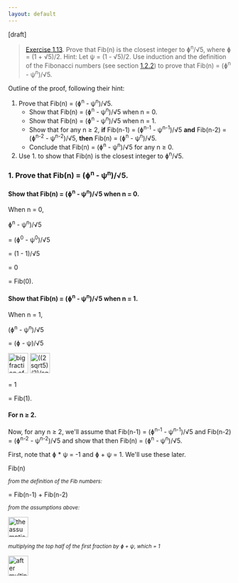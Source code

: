 ```yaml
---
layout: default
---
```


[draft]

> [Exercise 1.13](https://mitpress.mit.edu/sites/default/files/sicp/full-text/book/book-Z-H-11.html#%_thm_1.13). Prove that Fib(n) is the closest integer to &#632;<sup>n</sup>/&#8730;5, where &#632; = (1 + &#8730;5)/2. Hint: Let &#968; = (1 - &#8730;5)/2. Use induction and the definition of the Fibonacci numbers (see section [1.2.2](https://mitpress.mit.edu/sites/default/files/sicp/full-text/book/book-Z-H-11.html#%_sec_1.2.2)) to prove that Fib(n) = (&#632;<sup>n</sup> - &#968;<sup>n</sup>)/&#8730;5.

Outline of the proof, following their hint:
1. Prove that Fib(n) = (&#632;<sup>n</sup> - &#968;<sup>n</sup>)/&#8730;5.
    - Show that Fib(n) = (&#632;<sup>n</sup> - &#968;<sup>n</sup>)/&#8730;5 when n = 0.
    - Show that Fib(n) = (&#632;<sup>n</sup> - &#968;<sup>n</sup>)/&#8730;5 when n = 1.
    - Show that for any n &#8805; 2, **if** Fib(n-1) = (&#632;<sup>n-1</sup> - &#968;<sup>n-1</sup>)/&#8730;5 **and** Fib(n-2) = (&#632;<sup>n-2</sup> - &#968;<sup>n-2</sup>)/&#8730;5, **then** Fib(n) = (&#632;<sup>n</sup> - &#968;<sup>n</sup>)/&#8730;5.
    - Conclude that Fib(n) = (&#632;<sup>n</sup> - &#968;<sup>n</sup>)/&#8730;5 for any n &#8805; 0.
2. Use 1. to show that Fib(n) is the closest integer to &#632;<sup>n</sup>/&#8730;5.

### 1. Prove that Fib(n) = (&#632;<sup>n</sup> - &#968;<sup>n</sup>)/&#8730;5.

#### Show that Fib(n) = (&#632;<sup>n</sup> - &#968;<sup>n</sup>)/&#8730;5 when n = 0.

When n = 0,

&#632;<sup>n</sup> - &#968;<sup>n</sup>)/&#8730;5

= (&#632;<sup>0</sup> - &#968;<sup>0</sup>)/&#8730;5

= (1 - 1)/&#8730;5

= 0

= Fib(0).

#### Show that Fib(n) = (&#632;<sup>n</sup> - &#968;<sup>n</sup>)/&#8730;5 when n = 1.

When n = 1,

(&#632;<sup>n</sup> - &#968;<sup>n</sup>)/&#8730;5

= (&#632; - &#968;)/&#8730;5

<img src="https://i.imgur.com/6oaQWPC.png" alt="big fraction of phi - psi written out in numbers, all divided by sqrt 5" height="45"/>

<img src="https://i.imgur.com/neu13pp.png" alt="((2sqrt5)/2)/sqrt5" height="45"/>

= 1

= Fib(1).

#### For n &#8805; 2.

Now, for any n &#8805; 2, we'll assume that Fib(n-1) = (&#632;<sup>n-1</sup> - &#968;<sup>n-1</sup>)/&#8730;5 and Fib(n-2) = (&#632;<sup>n-2</sup> - &#968;<sup>n-2</sup>)/&#8730;5 and show that then Fib(n) = (&#632;<sup>n</sup> - &#968;<sup>n</sup>)/&#8730;5.

First, note that &#632; * &#968; = -1 and &#632; + &#968; = 1. We'll use these later.

Fib(n)

*<small>from the definition of the Fib numbers:</small>*

= Fib(n-1) + Fib(n-2)

*<small>from the assumptions above:</small>*

<img src="https://i.imgur.com/6oaQWPC.png" alt="the assumptions written out" height="45"/>

*<small>multiplying the top half of the first fraction by &#632; + &#968;, which = 1</small>*

<img src="https://i.imgur.com/RoHeUeY.png" alt="after multiplying the top half of the first fraction by &#632; + &#968;" height="45"/>












 